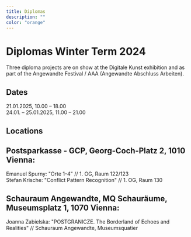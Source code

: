 ```yaml
---
title: Diplomas
description: ""
color: "orange"
---
```

# Diplomas Winter Term 2024

Three diploma projects are on show at the Digitale Kunst exhibition and as part of the Angewandte Festival / AAA (Angewandte Abschluss Arbeiten).

## Dates
21.01.2025, 10.00 – 18.00 <br/>
24.01. – 25.01.2025, 11.00 – 21.00 

## Locations

## Postsparkasse - GCP, Georg-Coch-Platz 2, 1010 Vienna:<br/>
Emanuel Spurny: "Orte 1-4" // 1. OG, Raum 122/123<br/>
Stefan Krische: "Conflict Pattern Recognition" // 1. OG, Raum 130<br/>

## Schauraum Angewandte, MQ Schauräume, Museumsplatz 1, 1070 Vienna:<br/>
Joanna Zabielska: "POSTGRANICZE. The Borderland of Echoes and Realities" // Schauraum Angewandte, Museumsquatier

<!--
# Diplomas Summer Term 2024

Seven diploma projects are on show at the Digitale Kunst exhibition and as part of the Angewandte Festival / AAA (Angewandte Abschluss Arbeiten).

## Dates
18.06.2024, 14.00 – 18.00 <br/>
26.06. – 29.06.2024, 11.00 – 21.00 

## Locations

# Postsparkasse - GCP, Georg-Coch-Platz 2, 1010 Vienna:<br/>
Kilian Hanappi: looking for you // 1. OG, Raum 110<br/>
Patryk Senwicki: Synthetic Sibling // 1. OG, Raum 129<br/>
Verena Tscherner: entangle. deflate // 1. OG, Raum 127<br/>

# VZA 7, Vordere Zollamtsstraße 7, 1030 Vienna:<br/>
Hanna Besenhard: Exit House // 4. OG, B 13

# Heiligenkreuzerhof, Schönlaterngasse 5, 1010 Vienna:<br/>
Isabelle Orsini und Rosenberg: Transit // Sala Terrena (daily 14.00 – 18.00)

# OKP, Oskar-Kokoschka-Platz 2, 1010 Vienna:<br/>
Luca Sabot: Apparatus #5 // 6. OG, B1<br/>
Agnieszka Zagraba: The Land of Bearing Shapes // 3. OG, B3
-->

